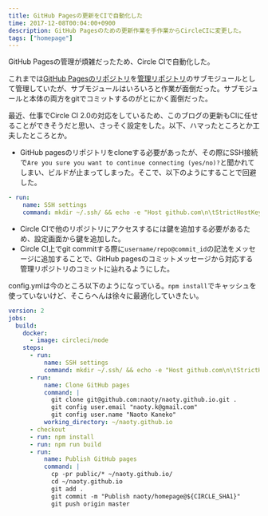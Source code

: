 ```yaml
---
title: GitHub Pagesの更新をCIで自動化した
time: 2017-12-08T00:04:00+0900
description: GitHub Pagesのための更新作業を手作業からCircleCIに変更した。
tags: ["homepage"]
---
```


GitHub Pagesの管理が煩雑だったため、Circle CIで自動化した。

これまでは[GitHub Pagesのリポジトリ](https://github.com/naoty/naoty.github.io)を[管理リポジトリ](https://github.com/naoty/homepage)のサブモジュールとして管理していたが、サブモジュールはいろいろと作業が面倒だった。サブモジュールと本体の両方をgitでコミットするのがとにかく面倒だった。

最近、仕事でCircle CI 2.0の対応をしているため、このブログの更新もCIに任せることができそうだと思い、さっそく設定をした。以下、ハマったところとか工夫したところとか。

* GitHub pagesのリポジトリをcloneする必要があったが、その際にSSH接続で`Are you sure you want to continue connecting (yes/no)?`と聞かれてしまい、ビルドが止まってしまった。そこで、以下のようにすることで回避した。

```yaml
- run:
    name: SSH settings
    command: mkdir ~/.ssh/ && echo -e "Host github.com\n\tStrictHostKeyChecking no\n" > ~/.ssh/config
```

* Circle CIで他のリポジトリにアクセスするには鍵を追加する必要があるため、設定画面から鍵を追加した。
* Circle CI上でgit commitする際に`username/repo@commit_id`の記法をメッセージに追加することで、GitHub pagesのコミットメッセージから対応する管理リポジトリのコミットに辿れるようにした。

config.ymlは今のところ以下のようになっている。`npm install`でキャッシュを使っていないけど、そこらへんは徐々に最適化していきたい。

```yaml
version: 2
jobs:
  build:
    docker:
      - image: circleci/node
    steps:
      - run:
          name: SSH settings
          command: mkdir ~/.ssh/ && echo -e "Host github.com\n\tStrictHostKeyChecking no\n" > ~/.ssh/config
      - run:
          name: Clone GitHub pages
          command: |
            git clone git@github.com:naoty/naoty.github.io.git .
            git config user.email "naoty.k@gmail.com"
            git config user.name "Naoto Kaneko"
          working_directory: ~/naoty.github.io
      - checkout
      - run: npm install
      - run: npm run build
      - run:
          name: Publish GitHub pages
          command: |
            cp -pr public/* ~/naoty.github.io/
            cd ~/naoty.github.io
            git add .
            git commit -m "Publish naoty/homepage@${CIRCLE_SHA1}"
            git push origin master
```

